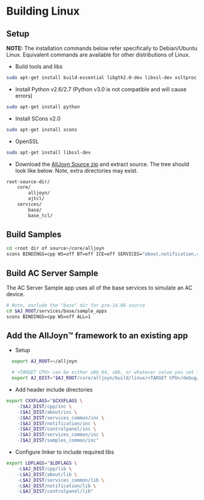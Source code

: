 # Building Linux

## Setup

**NOTE:** The installation commands below refer specifically to 
Debian/Ubuntu Linux. Equivalent commands are available for other distributions of Linux.

* Build tools and libs
```sh 
sudo apt-get install build-essential libgtk2.0-dev libssl-dev xsltproc ia32-libs libxml2-dev libcap-dev
```
* Install Python v2.6/2.7 (Python v3.0 is not compatible and will cause errors)
```sh
sudo apt-get install python
```
* Install SCons v2.0
```sh
sudo apt-get install scons
```
* OpenSSL
```sh
sudo apt-get install libssl-dev
```
* Download the [AllJoyn Source zip][download] and extract source. The tree
  should look like below. Note, extra directories may exist.
```sh
root-source-dir/
    core/
        alljoyn/
        ajtcl/
    services/
        base/
        base_tcl/
```


## Build Samples

```sh
cd <root dir of source>/core/alljoyn
scons BINDINGS=cpp WS=off BT=off ICE=off SERVICES="about,notification,controlpanel,config,onboarding,sample_apps"
```

## Build AC Server Sample

The AC Server Sample app uses all of the base services to simulate
an AC device.

```sh
# Note, exclude the "base" dir for pre-14.06 source
cd $AJ_ROOT/services/base/sample_apps
scons BINDINGS=cpp WS=off ALL=1
```

## Add the AllJoyn&trade; framework to an existing app

* Setup

```sh
  export AJ_ROOT=~/alljoyn

  # <TARGET CPU> can be either x86_64, x86, or whatever value you set for CPU= when running SCons.
  export AJ_DIST="$AJ_ROOT/core/alljoyn/build/linux/<TARGET CPU>/debug/dist"
```

* Add header include directories

```sh
export CXXFLAGS="$CXXFLAGS \
    -I$AJ_DIST/cpp/inc \
    -I$AJ_DIST/about/inc \
    -I$AJ_DIST/services_common/inc \
    -I$AJ_DIST/notification/inc \
    -I$AJ_DIST/controlpanel/inc \
    -I$AJ_DIST/services_common/inc \
    -I$AJ_DIST/samples_common/inc"
```

* Configure linker to include required libs

```sh
export LDFLAGS="$LDFLAGS \
    -L$AJ_DIST/cpp/lib \
    -L$AJ_DIST/about/lib \
    -L$AJ_DIST/services_common/lib \
    -L$AJ_DIST/notification/lib \
    -L$AJ_DIST/controlpanel/lib"
```

[download]: /download
